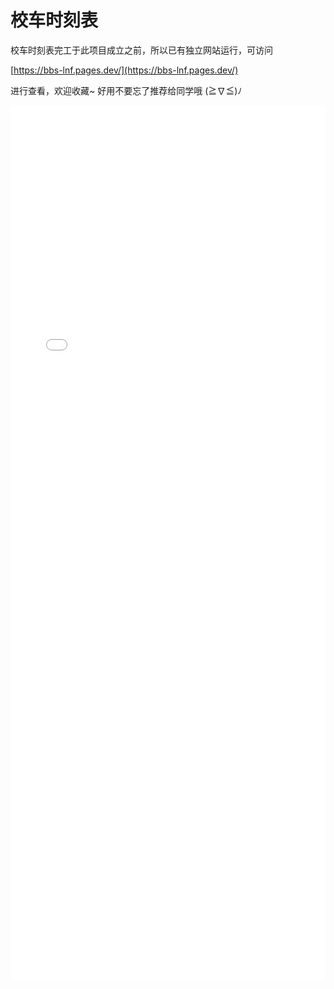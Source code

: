# 校车时刻表

校车时刻表完工于此项目成立之前，所以已有独立网站运行，可访问

[https://bbs-lnf.pages.dev/](https://bbs-lnf.pages.dev/)

进行查看，欢迎收藏\~ 好用不要忘了推荐给同学哦 (≧∇≦)ﾉ

<iframe src="../indexv0.4.html" style="width:100%;height:1400px;border:none;"></iframe>
